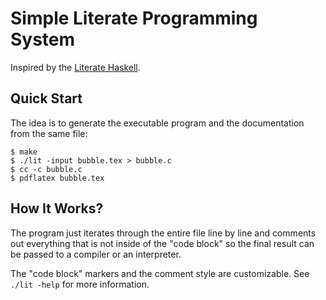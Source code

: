 # Simple Literate Programming System

Inspired by the [Literate Haskell](https://wiki.haskell.org/Literate_programming).

## Quick Start

The idea is to generate the executable program and the documentation from the same file:

```console
$ make
$ ./lit -input bubble.tex > bubble.c
$ cc -c bubble.c
$ pdflatex bubble.tex
```

## How It Works?

The program just iterates through the entire file line by line and comments out everything that is not inside of the "code block" so the final result can be passed to a compiler or an interpreter.

The "code block" markers and the comment style are customizable. See `./lit -help` for more information.
